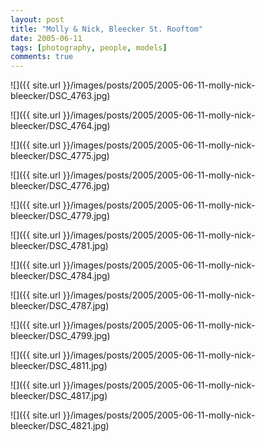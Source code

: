 ```yaml
---
layout: post
title: "Molly & Nick, Bleecker St. Rooftom"
date: 2005-06-11
tags: [photography, people, models]
comments: true
---
```

![]({{ site.url }}/images/posts/2005/2005-06-11-molly-nick-bleecker/DSC_4763.jpg)

![]({{ site.url }}/images/posts/2005/2005-06-11-molly-nick-bleecker/DSC_4764.jpg)

![]({{ site.url }}/images/posts/2005/2005-06-11-molly-nick-bleecker/DSC_4775.jpg)

![]({{ site.url }}/images/posts/2005/2005-06-11-molly-nick-bleecker/DSC_4776.jpg)

![]({{ site.url }}/images/posts/2005/2005-06-11-molly-nick-bleecker/DSC_4779.jpg)

![]({{ site.url }}/images/posts/2005/2005-06-11-molly-nick-bleecker/DSC_4781.jpg)

![]({{ site.url }}/images/posts/2005/2005-06-11-molly-nick-bleecker/DSC_4784.jpg)

![]({{ site.url }}/images/posts/2005/2005-06-11-molly-nick-bleecker/DSC_4787.jpg)

![]({{ site.url }}/images/posts/2005/2005-06-11-molly-nick-bleecker/DSC_4799.jpg)

![]({{ site.url }}/images/posts/2005/2005-06-11-molly-nick-bleecker/DSC_4811.jpg)

![]({{ site.url }}/images/posts/2005/2005-06-11-molly-nick-bleecker/DSC_4817.jpg)

![]({{ site.url }}/images/posts/2005/2005-06-11-molly-nick-bleecker/DSC_4821.jpg)

